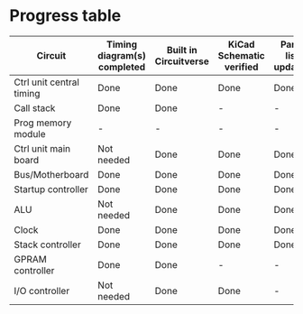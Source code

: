 # Progress table

| Circuit | Timing diagram(s) completed | Built in Circuitverse | KiCad Schematic verified | Parts list updated | KiCad PCB | PCB built/aquired | Assembled | Tested |
| - | - | - | - | - | - | - | - | - |
| Ctrl unit central timing | Done | Done | Done | Done | - | - | - | - |
| Call stack | Done | Done | - | - | - | - | -| - |
| Prog memory module | - | - | - | - | - | - | - | - |
| Ctrl unit main board | Not needed | Done | Done | Done | - | - | - | - |
| Bus/Motherboard | Done | Done | Done | Done | Done | - | - | - |
| Startup controller | Done | Done | Done | Done | Done | - | - | - |
| ALU | Not needed | Done | Done | Done | - | - | - | - |
| Clock | Done | Done | Done | Done | Done | Working on it | - | - |
| Stack controller | Done | Done | Done | Done | Done | - | - | - |
| GPRAM controller | Done | Done | - | - | - | - | - | - |
| I/O controller | Not needed | Done | Done | - | - | - | - | - |
